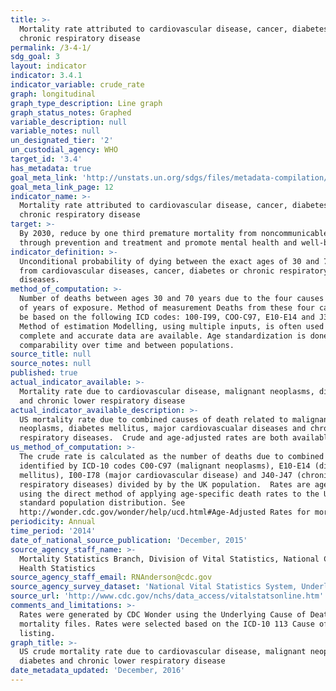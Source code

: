 ```yaml
---
title: >-
  Mortality rate attributed to cardiovascular disease, cancer, diabetes or
  chronic respiratory disease
permalink: /3-4-1/
sdg_goal: 3
layout: indicator
indicator: 3.4.1
indicator_variable: crude_rate
graph: longitudinal
graph_type_description: Line graph
graph_status_notes: Graphed
variable_description: null
variable_notes: null
un_designated_tier: '2'
un_custodial_agency: WHO
target_id: '3.4'
has_metadata: true
goal_meta_link: 'http://unstats.un.org/sdgs/files/metadata-compilation/Metadata-Goal-3.pdf'
goal_meta_link_page: 12
indicator_name: >-
  Mortality rate attributed to cardiovascular disease, cancer, diabetes or
  chronic respiratory disease
target: >-
  By 2030, reduce by one third premature mortality from noncommunicable diseases
  through prevention and treatment and promote mental health and well-being.
indicator_definition: >-
  Unconditional probability of dying between the exact ages of 30 and 70 years
  from cardiovascular diseases, cancer, diabetes or chronic respiratory
  diseases.
method_of_computation: >-
  Number of deaths between ages 30 and 70 years due to the four causes / Number
  of years of exposure. Method of measurement Deaths from these four causes will
  be based on the following ICD codes: 100-I99, COO-C97, E10-E14 and J30-J98.
  Method of estimation Modelling, using multiple inputs, is often used if no
  complete and accurate data are available. Age standardization is done for
  comparability over time and between populations.
source_title: null
source_notes: null
published: true
actual_indicator_available: >-
  Mortality rate due to cardiovascular disease, malignant neoplasms, diabetes
  and chronic lower respiratory disease
actual_indicator_available_description: >-
  US mortality rate due to combined causes of death related to malignant
  neoplasms, diabetes mellitus, major cardiovascualar diseases and chronic lower
  respiratory diseases.  Crude and age-adjusted rates are both available.
us_method_of_computation: >-
  The crude rate is calculated as the number of deaths due to combined causes as
  identified by ICD-10 codes C00-C97 (malignant neoplasms), E10-E14 (diabetes
  mellitus), I00-I78 (major cardiovascular disease) and J40-J47 (chronic lower
  respiratory diseases) divided by by the UK population.  Rates are age-adjusted
  using the direct method of applying age-specific death rates to the U.S.
  standard population distribution. See
  http://wonder.cdc.gov/wonder/help/ucd.html#Age-Adjusted Rates for more detail.
periodicity: Annual
time_period: '2014'
date_of_national_source_publication: 'December, 2015'
source_agency_staff_name: >-
  Mortality Statistics Branch, Division of Vital Statistics, National Center for
  Health Statistics
source_agency_staff_email: RNAnderson@cdc.gov
source_agency_survey_dataset: 'National Vital Statistics System, Underlying Cause of Death data file'
source_url: 'http://www.cdc.gov/nchs/data_access/vitalstatsonline.htm'
comments_and_limitations: >-
  Rates were generated by CDC Wonder using the Underlying Cause of Death
  mortality files. Rates were selected based on the ICD-10 113 Cause of Death
  listing.
graph_title: >-
  US crude mortality rate due to cardiovascular disease, malignant neoplasms,
  diabetes and chronic lower respiratory disease
date_metadata_updated: 'December, 2016'
---
```

